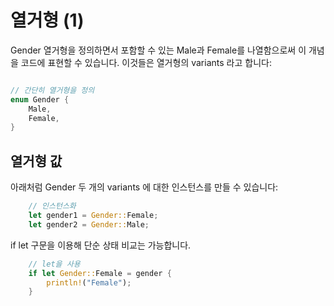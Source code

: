 # 열거형 (1)

Gender 열거형을 정의하면서 포함할 수 있는 Male과 Female를 나열함으로써 이 개념을 코드에 표현할 수 있습니다. 이것들은 열거형의 variants 라고 합니다:

```rust

// 간단히 열거형을 정의 
enum Gender {
    Male,
    Female,
}
```

## 열거형 값 
아래처럼 Gender 두 개의 variants 에 대한 인스턴스를 만들 수 있습니다:
```rust
    // 인스턴스화 
    let gender1 = Gender::Female; 
    let gender2 = Gender::Male; 
```

if let 구문을 이용해 단순 상태 비교는 가능합니다. 
```rust
    // let을 사용
    if let Gender::Female = gender {
        println!("Female");
    }
```    



